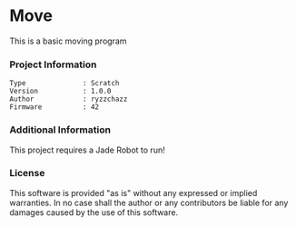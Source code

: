 Move
================

This is a basic moving program

### Project Information
```
Type              : Scratch
Version           : 1.0.0
Author            : ryzzchazz
Firmware          : 42
```

### Additional Information
This project requires a Jade Robot to run!

### License
This software is provided "as is" without any expressed or implied warranties.  In no case shall the author or any contributors be liable for any damages caused by the use of this software.


